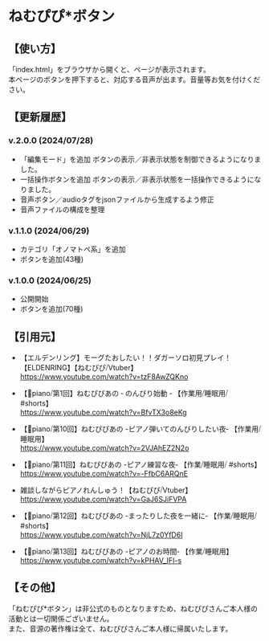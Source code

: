 # ねむぴぴ*ボタン

## 【使い方】
「index.html」をブラウザから開くと、ページが表示されます。<br>
本ページのボタンを押下すると、対応する音声が出ます。音量等お気を付けください。

## 【更新履歴】
### v.2.0.0 (2024/07/28)
* 「編集モード」を追加
ボタンの表示／非表示状態を制御できるようになりました。
* 一括操作ボタンを追加
ボタンの表示／非表示状態を一括操作できるようになりました。
* 音声ボタン／audioタグをjsonファイルから生成するよう修正
* 音声ファイルの構成を整理

### v.1.1.0 (2024/06/29)
* カテゴリ「オノマトペ系」を追加
* ボタンを追加(43種)

### v.1.0.0 (2024/06/25)
* 公開開始
* ボタンを追加(70種)

## 【引用元】
* 【エルデンリング】モーグたおしたい！！ダガーソロ初見プレイ！【ELDENRING】【ねむぴぴ⧸Vtuber】<br>
https://www.youtube.com/watch?v=tzF8AwZQKno

* 【🎹piano⧸第1回】ねむぴぴあの ‐ のんびり始動 ‐ 【作業用⧸睡眠用⧸ #shorts】<br>
https://www.youtube.com/watch?v=BfvTX3o8eKg

* 【🎹piano⧸第10回】ねむぴぴあの -ピアノ弾いてのんびりしたい夜‐ 【作業用⧸睡眠用】<br>
https://www.youtube.com/watch?v=2VJAhEZ2N2o

* 【🎹piano⧸第11回】ねむぴぴあの -ピアノ練習な夜‐ 【作業⧸睡眠用⧸ #shorts】<br>
https://www.youtube.com/watch?v=-FfbC6ARQnE

* 雑談しながらピアノれんしゅう！【ねむぴぴ⧸Vtuber】<br>
https://www.youtube.com/watch?v=GaJ6SJiFVPA

* 【🎹piano⧸第12回】ねむぴぴあの -まったりした夜を一緒に‐ 【作業⧸睡眠用⧸ #shorts】<br>
https://www.youtube.com/watch?v=NjL7z0YfD6I

* 【🎹piano⧸第13回】ねむぴぴあの -ピアノのお時間‐ 【作業⧸睡眠用】<br>
https://www.youtube.com/watch?v=kPHAV_IFI-s

## 【その他】
「ねむぴぴ*ボタン」は非公式のものとなりますため、ねむぴぴさんご本人様の活動とは一切関係ございません。<br>
また、音源の著作権は全て、ねむぴぴさんご本人様に帰属いたします。
